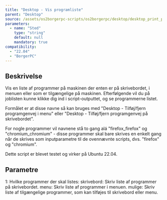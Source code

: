 ```yaml
---
title: "Desktop - Vis programliste"
parent: "Desktop"
source: /assets/os2borgerpc-scripts/os2borgerpc/desktop/desktop_print_program_list.sh
parameters:
  - name: "Sted"
    type: "string"
    default: null
    mandatory: true
compatibility:  
  - "22.04"
  - "BorgerPC"
---
```


## Beskrivelse
Vis en liste af programmer på maskinen der enten er på skrivebordet, i menuen eller som er tilgængelige på maskinen.
Efterfølgende vil du på joblisten kunne klikke dig ind i script-outputtet, og se programmerne listet.

Formålet er at disse navne så kan bruges med "Desktop - Tilføj/fjern programgenvej i menu" eller "Desktop - Tilføj/fjern programgenvej på skrivebordet".

For nogle programmer vil navnene stå to gang alá "firefox_firefox" og "chromium_chromium" - disse programmer skal bare skrives en enkelt gang når de skrives som inputparametre til de ovennævnte scripts, dvs. "firefox" og "chromium".

Dette script er blevet testet og virker på Ubuntu 22.04.

## Parametre
1: Hvilke programmer der skal listes:
   skrivebord: Skriv liste af programmer på skrivebordet.
   menu: Skriv liste af programmer i menuen.
   mulige: Skriv liste af tilgængelige programmer, som kan tilføjes til skrivebord eller menu.

